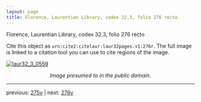 ```yaml
---
layout: page
title: Florence, Laurentian Library, codex 32.3, folio 276 recto
---
```


Florence, Laurentian Library, codex 32.3, folio 276 recto

Cite this object as `urn:cite2:citelaur:laur32pages.v1:276r`.  The full image is linked to a citation tool you can use to cite regions of the image.

[![laur32_3_0559](http://www.homermultitext.org/iipsrv?IIIF=/project/homer/pyramidal/deepzoom/citelaur/laur32imgs/v1/laur32_3_0559.tif/full/800,/0/default.jpg)](http://www.homermultitext.org/ict2/?urn=urn:cite2:citelaur:laur32imgs.v1:laur32_3_0559) 

<p style="text-align: center; font-style: italic;">Image presumed to in the public domain.</p>

---

previous: [275v](../275v/) | next: [276v](../276v/)